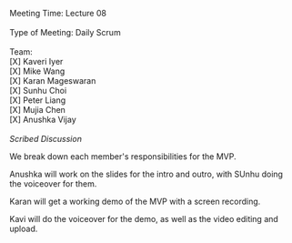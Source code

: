 Meeting Time: Lecture 08 \
\
Type of Meeting: Daily Scrum \
\
Team: \
    [X] Kaveri Iyer\
    [X] Mike Wang\
    [X] Karan Mageswaran\
    [X] Sunhu Choi\
    [X] Peter Liang\
    [X] Mujia Chen\
    [X] Anushka Vijay\
\
*Scribed Discussion*

We break down each member's responsibilities for the MVP.

Anushka will work on the slides for the intro and outro, with SUnhu doing the voiceover for them.

Karan will get a working demo of the MVP with a screen recording.

Kavi will do the voiceover for the demo, as well as the video editing and upload.
